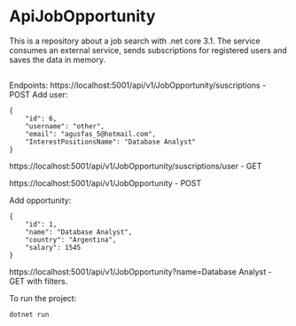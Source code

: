 # ApiJobOpportunity
This is a repository about a job search with .net core 3.1.
The service consumes an external service, sends subscriptions for registered users and saves the data in memory.
##

Endpoints:
https://localhost:5001/api/v1/JobOpportunity/suscriptions - POST
Add user:
```
{
	"id": 6,
	"username": "other",
	"email": "agusfas_5@hotmail.com",
	"InterestPositionsName": "Database Analyst"
}
```
https://localhost:5001/api/v1/JobOpportunity/suscriptions/user - GET

https://localhost:5001/api/v1/JobOpportunity - POST

Add opportunity:
```
{
	"id": 1,
	"name": "Database Analyst",
	"country": "Argentina",
	"salary": 1545
}
```

https://localhost:5001/api/v1/JobOpportunity?name=Database Analyst - GET with filters.

To run the project:
```
dotnet run
```

	
